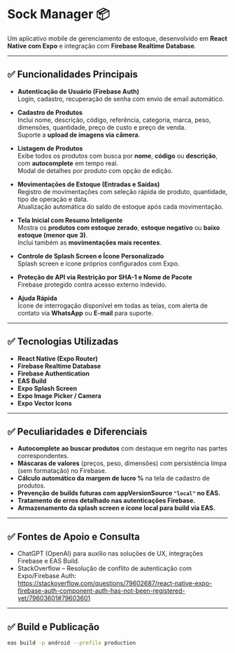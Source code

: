 # Sock Manager 📦

Um aplicativo mobile de gerenciamento de estoque, desenvolvido em **React Native com Expo** e integração com **Firebase Realtime Database**.

---

## ✅ Funcionalidades Principais

- **Autenticação de Usuário (Firebase Auth)**  
  Login, cadastro, recuperação de senha com envio de email automático.

- **Cadastro de Produtos**  
  Inclui nome, descrição, código, referência, categoria, marca, peso, dimensões, quantidade, preço de custo e preço de venda.  
  Suporte a **upload de imagens via câmera**.

- **Listagem de Produtos**  
  Exibe todos os produtos com busca por **nome**, **código** ou **descrição**, com **autocomplete** em tempo real.  
  Modal de detalhes por produto com opção de edição.

- **Movimentações de Estoque (Entradas e Saídas)**  
  Registro de movimentações com seleção rápida de produto, quantidade, tipo de operação e data.  
  Atualização automática do saldo de estoque após cada movimentação.

- **Tela Inicial com Resumo Inteligente**  
  Mostra os **produtos com estoque zerado**, **estoque negativo** ou **baixo estoque (menor que 3)**.  
  Inclui também as **movimentações mais recentes**.

- **Controle de Splash Screen e Ícone Personalizado**  
  Splash screen e ícone próprios configurados com Expo.

- **Proteção de API via Restrição por SHA-1 e Nome de Pacote**  
  Firebase protegido contra acesso externo indevido.

- **Ajuda Rápida**  
  Ícone de interrogação disponível em todas as telas, com alerta de contato via **WhatsApp** ou **E-mail** para suporte.

---

## ✅ Tecnologias Utilizadas

- **React Native (Expo Router)**  
- **Firebase Realtime Database**  
- **Firebase Authentication**  
- **EAS Build**  
- **Expo Splash Screen**  
- **Expo Image Picker / Camera**  
- **Expo Vector Icons**  

---

## ✅ Peculiaridades e Diferenciais

- **Autocomplete ao buscar produtos** com destaque em negrito nas partes correspondentes.  
- **Máscaras de valores** (preços, peso, dimensões) com persistência limpa (sem formatação) no Firebase.  
- **Cálculo automático da margem de lucro %** na tela de cadastro de produtos.  
- **Prevenção de builds futuras com appVersionSource `"local"` no EAS.**  
- **Tratamento de erros detalhado nas autenticações Firebase.**  
- **Armazenamento da splash screen e ícone local para build via EAS.**

---

## ✅ Fontes de Apoio e Consulta

- ChatGPT (OpenAI) para auxílio nas soluções de UX, integrações Firebase e EAS Build.  
- StackOverflow – Resolução de conflito de autenticação com Expo/Firebase Auth:  
https://stackoverflow.com/questions/79602687/react-native-expo-firebase-auth-component-auth-has-not-been-registered-yet/79603601#79603601

---

## ✅ Build e Publicação

```bash
eas build -p android --profile production
